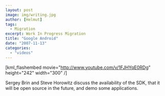 ```yaml
---
layout: post
image: img/writing.jpg
author: [Helmut]
tags:
  - Migration
excerpt: Work In Progress Migration
title: "Google Android"
date: "2007-11-13"
categories: 
  - "videos"
---
```


\[kml\_flashembed movie="http://www.youtube.com/v/1FJHYqE0RDg" height="242" width="300" /\]

Sergey Brin and Steve Horowitz discuss the availability of the SDK, that it will be open source in the future, and demo some applications.
